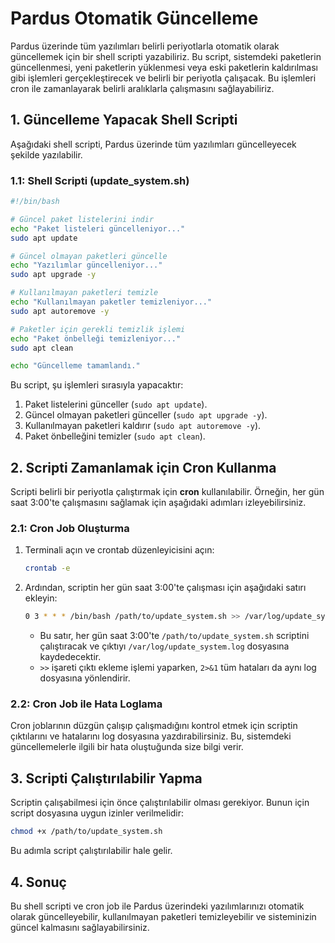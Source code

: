 # Pardus Otomatik Güncelleme

Pardus üzerinde tüm yazılımları belirli periyotlarla otomatik olarak güncellemek için bir shell scripti yazabiliriz. Bu script, sistemdeki paketlerin güncellenmesi, yeni paketlerin yüklenmesi veya eski paketlerin kaldırılması gibi işlemleri gerçekleştirecek ve belirli bir periyotla çalışacak. Bu işlemleri cron ile zamanlayarak belirli aralıklarla çalışmasını sağlayabiliriz.

## 1. **Güncelleme Yapacak Shell Scripti**

Aşağıdaki shell scripti, Pardus üzerinde tüm yazılımları güncelleyecek şekilde yazılabilir.

### 1.1: **Shell Scripti (update_system.sh)**

```bash
#!/bin/bash

# Güncel paket listelerini indir
echo "Paket listeleri güncelleniyor..."
sudo apt update

# Güncel olmayan paketleri güncelle
echo "Yazılımlar güncelleniyor..."
sudo apt upgrade -y

# Kullanılmayan paketleri temizle
echo "Kullanılmayan paketler temizleniyor..."
sudo apt autoremove -y

# Paketler için gerekli temizlik işlemi
echo "Paket önbelleği temizleniyor..."
sudo apt clean

echo "Güncelleme tamamlandı."
```

Bu script, şu işlemleri sırasıyla yapacaktır:

1. Paket listelerini günceller (`sudo apt update`).
2. Güncel olmayan paketleri günceller (`sudo apt upgrade -y`).
3. Kullanılmayan paketleri kaldırır (`sudo apt autoremove -y`).
4. Paket önbelleğini temizler (`sudo apt clean`).

## 2. **Scripti Zamanlamak için Cron Kullanma**

Scripti belirli bir periyotla çalıştırmak için **cron** kullanılabilir. Örneğin, her gün saat 3:00'te çalışmasını sağlamak için aşağıdaki adımları izleyebilirsiniz.

### 2.1: **Cron Job Oluşturma**

1. Terminali açın ve crontab düzenleyicisini açın:

   ```bash
   crontab -e
   ```

2. Ardından, scriptin her gün saat 3:00'te çalışması için aşağıdaki satırı ekleyin:

   ```bash
   0 3 * * * /bin/bash /path/to/update_system.sh >> /var/log/update_system.log 2>&1
   ```

   - Bu satır, her gün saat 3:00'te `/path/to/update_system.sh` scriptini çalıştıracak ve çıktıyı `/var/log/update_system.log` dosyasına kaydedecektir.
   - `>>` işareti çıktı ekleme işlemi yaparken, `2>&1` tüm hataları da aynı log dosyasına yönlendirir.

### 2.2: **Cron Job ile Hata Loglama**

Cron joblarının düzgün çalışıp çalışmadığını kontrol etmek için scriptin çıktılarını ve hatalarını log dosyasına yazdırabilirsiniz. Bu, sistemdeki güncellemelerle ilgili bir hata oluştuğunda size bilgi verir.

## 3. **Scripti Çalıştırılabilir Yapma**

Scriptin çalışabilmesi için önce çalıştırılabilir olması gerekiyor. Bunun için script dosyasına uygun izinler verilmelidir:

```bash
chmod +x /path/to/update_system.sh
```

Bu adımla script çalıştırılabilir hale gelir.

## 4. **Sonuç**

Bu shell scripti ve cron job ile Pardus üzerindeki yazılımlarınızı otomatik olarak güncelleyebilir, kullanılmayan paketleri temizleyebilir ve sisteminizin güncel kalmasını sağlayabilirsiniz.